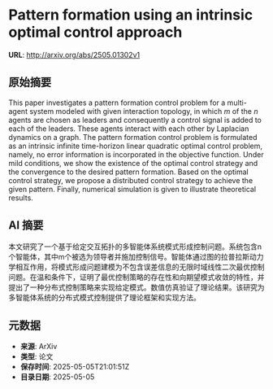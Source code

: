 # Pattern formation using an intrinsic optimal control approach

**URL**: http://arxiv.org/abs/2505.01302v1

## 原始摘要

This paper investigates a pattern formation control problem for a multi-agent
system modeled with given interaction topology, in which $m$ of the $n$ agents
are chosen as leaders and consequently a control signal is added to each of the
leaders. These agents interact with each other by Laplacian dynamics on a
graph. The pattern formation control problem is formulated as an intrinsic
infinite time-horizon linear quadratic optimal control problem, namely, no
error information is incorporated in the objective function. Under mild
conditions, we show the existence of the optimal control strategy and the
convergence to the desired pattern formation. Based on the optimal control
strategy, we propose a distributed control strategy to achieve the given
pattern. Finally, numerical simulation is given to illustrate theoretical
results.


## AI 摘要

本文研究了一个基于给定交互拓扑的多智能体系统模式形成控制问题。系统包含n个智能体，其中m个被选为领导者并施加控制信号。智能体通过图的拉普拉斯动力学相互作用，将模式形成问题建模为不包含误差信息的无限时域线性二次最优控制问题。在温和条件下，证明了最优控制策略的存在性和向期望模式收敛的特性，并提出了一种分布式控制策略来实现给定模式。数值仿真验证了理论结果。该研究为多智能体系统的分布式模式控制提供了理论框架和实现方法。

## 元数据

- **来源**: ArXiv
- **类型**: 论文
- **保存时间**: 2025-05-05T21:01:51Z
- **目录日期**: 2025-05-05
